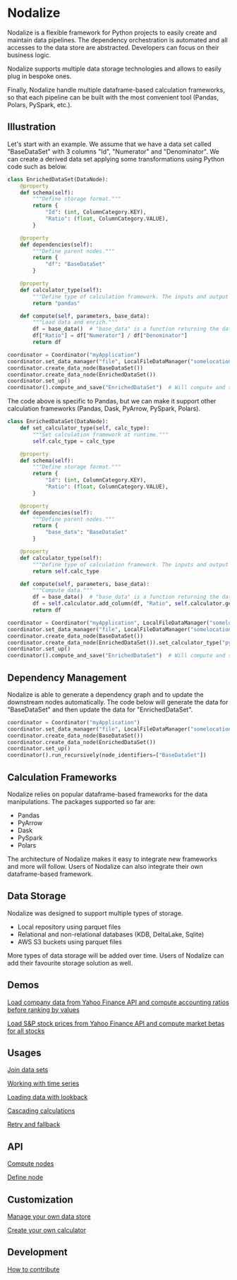 # Nodalize
Nodalize is a flexible framework for Python projects to easily create and maintain data pipelines. The dependency orchestration is automated and all accesses to the data store are abstracted. Developers can focus on their business logic.

Nodalize supports multiple data storage technologies and allows to easily plug in bespoke ones.

Finally, Nodalize handle multiple dataframe-based calculation frameworks, so that each pipeline can be built with the most convenient tool (Pandas, Polars, PySpark, etc.).


## Illustration
Let's start with an example. We assume that we have a data set called "BaseDataSet" with 3 columns "Id", "Numerator" and "Denominator". We can create a derived data set applying some transformations using Python code such as below.

```python
class EnrichedDataSet(DataNode):
    @property
    def schema(self):
        """Define storage format."""
        return {
            "Id": (int, ColumnCategory.KEY),
            "Ratio": (float, ColumnCategory.VALUE),
        }

    @property
    def dependencies(self):
        """Define parent nodes."""
        return {
            "df": "BaseDataSet"
        }

    @property
    def calculator_type(self):
        """Define type of calculation framework. The inputs and output of the 'compute' function below will be of the format defined here."""
        return "pandas"

    def compute(self, parameters, base_data):
        """Load data and enrich."""
        df = base_data()  # "base_data" is a function returning the data frame on demand. It can be called asynchronously.
        df["Ratio"] = df["Numerator"] / df["Denominator"]
        return df

coordinator = Coordinator("myApplication")
coordinator.set_data_manager("file", LocalFileDataManager("somelocation"), default=True)  # Various DataManager classes available: files, KDB, DeltaLake, and more to come.
coordinator.create_data_node(BaseDataSet())
coordinator.create_data_node(EnrichedDataSet())
coordinator.set_up()
coordinator().compute_and_save("EnrichedDataSet")  # Will compute and save the data.
```

The code above is specific to Pandas, but we can make it support other calculation frameworks (Pandas, Dask, PyArrow, PySpark, Polars).

```python
class EnrichedDataSet(DataNode):
    def set_calculator_type(self, calc_type):
        """Set calculation framework at runtime."""
        self.calc_type = calc_type

    @property
    def schema(self):
        """Define storage format."""
        return {
            "Id": (int, ColumnCategory.KEY),
            "Ratio": (float, ColumnCategory.VALUE),
        }

    @property
    def dependencies(self):
        """Define parent nodes."""
        return {
            "base_data": "BaseDataSet"
        }

    @property
    def calculator_type(self):
        """Define type of calculation framework. The inputs and output of the 'compute' function below will be of the format defined here."""
        return self.calc_type

    def compute(self, parameters, base_data):
        """Compute data."""
        df = base_data()  # "base_data" is a function returning the data frame on demand. It can be called asynchronously.
        df = self.calculator.add_column(df, "Ratio", self.calculator.get_column(df, "Numerator") / self.calculator.get_column(df, "Denominator"))
        return df

coordinator = Coordinator("myApplication", LocalFileDataManager("somelocation"))
coordinator.set_data_manager("file", LocalFileDataManager("somelocation"), default=True)  # Various DataManager classes available: files, KDB, DeltaLake, and more to come.
coordinator.create_data_node(BaseDataSet())
coordinator.create_data_node(EnrichedDataSet()).set_calculator_type("pyarrow")  # Set framework as PyArrow for this run.
coordinator.set_up()
coordinator().compute_and_save("EnrichedDataSet")  # Will compute and save the data.
```


## Dependency Management
Nodalize is able to generate a dependency graph and to update the downstream nodes automatically.
The code below will generate the data for "BaseDataSet" and then update the data for "EnrichedDataSet".

```python
coordinator = Coordinator("myApplication")
coordinator.set_data_manager("file", LocalFileDataManager("somelocation"), default=True)
coordinator.create_data_node(BaseDataSet())
coordinator.create_data_node(EnrichedDataSet())
coordinator.set_up()
coordinator().run_recursively(node_identifiers=["BaseDataSet"])
```

## Calculation Frameworks
Nodalize relies on popular dataframe-based frameworks for the data manipulations. The packages supported so far are:
- Pandas
- PyArrow
- Dask
- PySpark
- Polars

The architecture of Nodalize makes it easy to integrate new frameworks and more will follow. Users of Nodalize can also integrate their own dataframe-based framework.

## Data Storage
Nodalize was designed to support multiple types of storage.
- Local repository using parquet files
- Relational and non-relational databases (KDB, DeltaLake, Sqlite) 
- AWS S3 buckets using parquet files

More types of data storage will be added over time. Users of Nodalize can add their favourite storage solution as well.

## Demos
[Load company data from Yahoo Finance API and compute accounting ratios before ranking by values](docs/accounting_ratios.md)

[Load S&P stock prices from Yahoo Finance API and compute market betas for all stocks](docs/market_betas.md)

## Usages
[Join data sets](docs/joining_data.md)

[Working with time series](docs/time_series.md)

[Loading data with lookback](docs/data_lookback.md)

[Cascading calculations](docs/cascading.md)

[Retry and fallback](docs/retry_fallback.md)

## API
[Compute nodes](docs/compute.md)

[Define node](docs/node.md)

## Customization
[Manage your own data store](docs/custom_data_manager.md)

[Create your own calculator](docs/custom_calculator.md)

## Development
[How to contribute](docs/development.md)